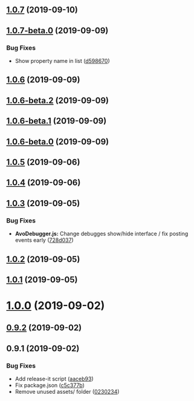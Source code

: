 ## [1.0.7](https://github.com/avohq/react-native-analytics-debugger/compare/1.0.7-beta.0...1.0.7) (2019-09-10)



## [1.0.7-beta.0](https://github.com/avohq/react-native-analytics-debugger/compare/1.0.6...1.0.7-beta.0) (2019-09-09)


### Bug Fixes

* Show property name in list ([d598670](https://github.com/avohq/react-native-analytics-debugger/commit/d598670))



## [1.0.6](https://github.com/avohq/react-native-analytics-debugger/compare/1.0.6-beta.2...1.0.6) (2019-09-09)



## [1.0.6-beta.2](https://github.com/avohq/react-native-analytics-debugger/compare/1.0.6-beta.1...1.0.6-beta.2) (2019-09-09)



## [1.0.6-beta.1](https://github.com/avohq/react-native-analytics-debugger/compare/1.0.6-beta.0...1.0.6-beta.1) (2019-09-09)



## [1.0.6-beta.0](https://github.com/avohq/react-native-analytics-debugger/compare/1.0.5...1.0.6-beta.0) (2019-09-09)



## [1.0.5](https://github.com/avohq/react-native-analytics-debugger/compare/1.0.4...1.0.5) (2019-09-06)



## [1.0.4](https://github.com/avohq/react-native-analytics-debugger/compare/1.0.3...1.0.4) (2019-09-06)



## [1.0.3](https://github.com/avohq/react-native-analytics-debugger/compare/1.0.2...1.0.3) (2019-09-05)


### Bug Fixes

* **AvoDebugger.js:** Change debugges show/hide interface / fix posting events early ([728d037](https://github.com/avohq/react-native-analytics-debugger/commit/728d037))



## [1.0.2](https://github.com/avohq/react-native-analytics-debugger/compare/1.0.1...1.0.2) (2019-09-05)



## [1.0.1](https://github.com/avohq/react-native-analytics-debugger/compare/1.0.0...1.0.1) (2019-09-05)



# [1.0.0](https://github.com/avohq/avo-react-native-debugger/compare/0.9.1...1.0.0) (2019-09-02)



## [0.9.2](https://github.com/avohq/avo-react-native-debugger/compare/0.9.1...0.9.2) (2019-09-02)



## 0.9.1 (2019-09-02)


### Bug Fixes

* Add release-it script ([aaceb93](https://github.com/avohq/avo-react-native-debugger/commit/aaceb93))
* Fix package.json ([c5c377b](https://github.com/avohq/avo-react-native-debugger/commit/c5c377b))
* Remove unused assets/ folder ([0230234](https://github.com/avohq/avo-react-native-debugger/commit/0230234))




